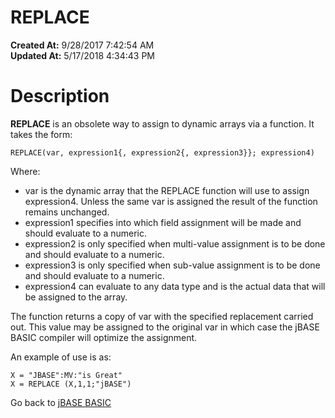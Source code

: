# REPLACE

**Created At:** 9/28/2017 7:42:54 AM  
**Updated At:** 5/17/2018 4:34:43 PM  


# Description

**REPLACE** is an obsolete way to assign to dynamic arrays via a function. It takes the form:

```
REPLACE(var, expression1{, expression2{, expression3}}; expression4)
```

Where:

- var is the dynamic array that the REPLACE function will use to assign expression4. Unless the same var is assigned the result of the function remains unchanged.
- expression1 specifies into which field assignment will be made and should evaluate to a numeric.
- expression2 is only specified when multi-value assignment is to be done and should evaluate to a numeric.
- expression3 is only specified when sub-value assignment is to be done and should evaluate to a numeric.
- expression4 can evaluate to any data type and is the actual data that will be assigned to the array.


The function returns a copy of var with the specified replacement carried out. This value may be assigned to the original var in which case the jBASE BASIC compiler will optimize the assignment.

An example of use is as:

```
X = "JBASE":MV:"is Great"
X = REPLACE (X,1,1;"jBASE")
```



Go back to [jBASE BASIC](263498-jbase-basic)
